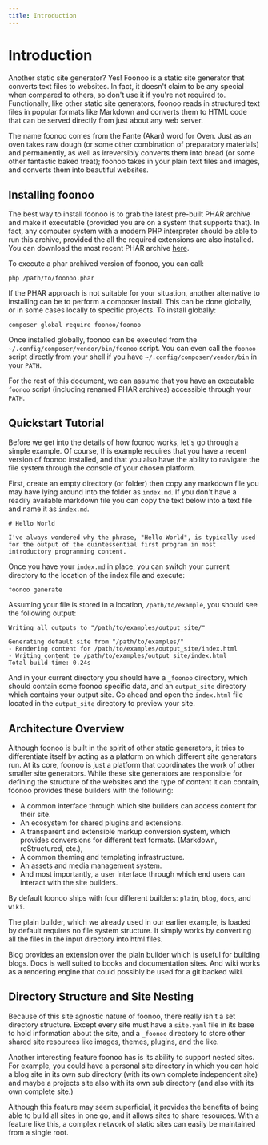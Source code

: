 ```yaml
---
title: Introduction
---
```

# Introduction
Another static site generator? Yes! Foonoo is a static site generator that converts text files to websites. In fact, it doesn't claim to be any special when compared to others, so don't use it if you're not required to. Functionally, like other static site generators, foonoo reads in structured text files in popular formats like Markdown and converts them to HTML code that can be served directly from just about any web server. 

The name foonoo comes from the Fante (Akan) word for Oven. Just as an oven takes raw dough (or some other combination of preparatory materials) and permanently, as well as irreversibly converts them into bread (or some other fantastic baked treat); foonoo takes in your plain text files and images, and converts them into beautiful websites.

## Installing foonoo
The best way to install foonoo is to grab the latest pre-built PHAR archive and make it executable (provided you are on a system that supports that). In fact, any computer system with a modern PHP interpreter should be able to run this archive, provided the all the required extensions are also installed. You can download the most recent PHAR archive [here](https://github.com/foonoo/foonoo/releases).

To execute a phar archived version of foonoo, you can call:

	php /path/to/foonoo.phar

If the PHAR approach is not suitable for your situation, another alternative to installing can be to perform a composer install. This can be done globally, or in some cases locally to specific projects. To install globally:

	composer global require foonoo/foonoo

Once installed globally, foonoo can be executed from the `~/.config/composer/vendor/bin/foonoo` script. You can even call the `foonoo` script directly from your shell if you have `~/.config/composer/vendor/bin` in your `PATH`.

For the rest of this document, we can assume that you have an executable `foonoo` script (including renamed PHAR archives) accessible through your `PATH`.


## Quickstart Tutorial
Before we get into the details of how foonoo works, let's go through a simple example. Of course, this example requires that you have a recent version of foonoo installed, and that you also have the ability to navigate the file system through the console of your chosen platform. 

First, create an empty directory (or folder) then copy any markdown file you may have lying around into the folder as `index.md`. If you don't have a readily available markdown file you can copy the text below into a text file and name it as `index.md`.

````
# Hello World

I've always wondered why the phrase, "Hello World", is typically used for the output of the quintessential first program in most introductory programming content. 
````  

Once you have your `index.md` in place, you can switch your current directory to the location of the index file and execute:

	foonoo generate

Assuming your file is stored in a location, `/path/to/example`, you should see the following output:

	Writing all outputs to "/path/to/examples/output_site/"
	
	Generating default site from "/path/to/examples/"
	- Rendering content for /path/to/examples/output_site/index.html 
	- Writing content to /path/to/examples/output_site/index.html 
	Total build time: 0.24s

And in your current directory you should have a `_foonoo` directory, which should contain some foonoo specific data, and an `output_site` directory which contains your output site. Go ahead and open the `index.html` file located in the `output_site` directory to preview your site.

## Architecture Overview

Although foonoo is built in the spirit of other static generators, it tries to differentiate itself by acting as a platform on which different site generators run. At its core, foonoo is just a platform that coordinates the work of other smaller site generators. While these site generators are responsible for defining the structure of the websites and the type of content it can contain, foonoo provides these builders with the following:

   - A common interface through which site builders can access content for their site. 
   - An ecosystem for shared plugins and extensions.
   - A transparent and extensible markup conversion system, which provides conversions for different text formats. (Markdown, reStructured, etc.), 
   - A common theming and templating infrastructure. 
   - An assets and media management system. 
   - And most importantly, a user interface through which end users can interact with the site builders. 

By default foonoo ships with four different builders: `plain`, `blog`, `docs`, and `wiki`.

The plain builder, which we already used in our earlier example, is loaded by default requires no file system structure. It simply works by converting all the files in the input directory into html files.

Blog provides an extension over the plain builder which is useful for building blogs. Docs is well suited to books and documentation sites. And wiki works as a rendering engine that could possibly be used for a git backed wiki.

## Directory Structure and Site Nesting
Because of this site agnostic nature of foonoo, there really isn't a set directory structure. Except every site must have a `site.yaml` file in its base to hold information about the site, and a `_foonoo` directory to store other shared site resources like images, themes, plugins, and the like.

Another interesting feature foonoo has is its ability to support nested sites. For example, you could have a personal site directory in which you can hold a blog site in its own sub directory (with its own complete independent site) and maybe a projects site also with its own sub directory (and also with its own complete site.)

Although this feature may seem superficial, it provides the benefits of being able to build all sites in one go, and it allows sites to share resources. With a feature like this, a complex network of static sites can easily be maintained from a single root.